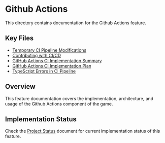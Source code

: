 # Github Actions

This directory contains documentation for the Github Actions feature.

## Key Files

- [Temporary CI Pipeline Modifications](temporary-fixes.md)
- [Contributing with CI/CD](contributing-with-ci.md)
- [GitHub Actions CI Implementation Summary](summary.md)
- [GitHub Actions CI Implementation Plan](plan.md)
- [TypeScript Errors in CI Pipeline](type-errors.md)

## Overview

This feature documentation covers the implementation, architecture, and usage of the Github Actions component of the game.

## Implementation Status

Check the [Project Status](/docs/project/status.md) document for current implementation status of this feature.
